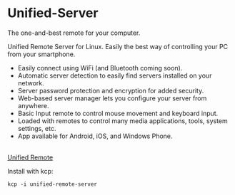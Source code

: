 # Unified-Server
The one-and-best remote for your computer.

Unified Remote Server for Linux. Easily the best way of controlling your PC from your smartphone.
  * Easily connect using WiFi (and Bluetooth coming soon).
  * Automatic server detection to easily find servers installed on your network.
  * Server password protection and encryption for added security.
  * Web-based server manager lets you configure your server from anywhere.
  * Basic Input remote to control mouse movement and keyboard input.
  * Loaded with remotes to control many media applications, tools, system settings, etc.
  * App available for Android, iOS, and Windows Phone.
<br>
<a href="https://www.unifiedremote.com">Unified Remote</a>

Install with kcp:

```
kcp -i unified-remote-server
```
